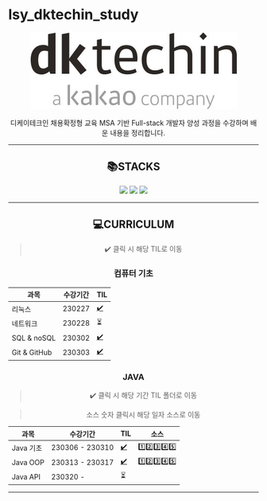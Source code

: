 # lsy_dktechin_study
<div align="center">

![dk 로고](./TIL/image/2023-03-21-12-28-07.png)

디케이테크인 채용확정형 교육 MSA 기반 Full-stack 개발자 양성 과정을 수강하며 배운 내용을 정리합니다.


---

## :books:STACKS
<img src="https://img.shields.io/badge/java-007396?style=for-the-badge&logo=java&logoColor=white"> <img src="https://img.shields.io/badge/linux-FCC624?style=for-the-badge&logo=linux&logoColor=white"> <img src="https://img.shields.io/badge/github-181717?style=for-the-badge&logo=github&logoColor=white"> <!-- <img src="https://img.shields.io/badge/mysql-4479A1?style=for-the-badge&logo=mysql&logoColor=white"> <img src="https://img.shields.io/badge/html5-E34F26?style=for-the-badge&logo=html5&logoColor=white">
<img src="https://img.shields.io/badge/css-1572B6?style=for-the-badge&logo=css3&logoColor=white">
<img src="https://img.shields.io/badge/javascript-F7DF1E?style=for-the-badge&logo=javascript&logoColor=black">
<img src="https://img.shields.io/badge/spring-6DB33F?style=for-the-badge&logo=spring&logoColor=white">
<img src="https://img.shields.io/badge/springboot-6DB33F?style=for-the-badge&logo=springboot&logoColor=white">
<img src="https://img.shields.io/badge/vue.js-4FC08D?style=for-the-badge&logo=vue.js&logoColor=white">
<img src="https://img.shields.io/badge/node.js-339933?style=for-the-badge&logo=Node.js&logoColor=white">
<img src="https://img.shields.io/badge/Docker-2496ED?style=for-the-badge&logo=Docker&logoColor=white">
<img src="https://img.shields.io/badge/Kubernetes-326CE5?style=for-the-badge&logo=Kubernetes&logoColor=white"> -->

---

## :computer:CURRICULUM
> :heavy_check_mark: 클릭 시 해당 TIL로 이동
  ### 컴퓨터 기초

| 과목           | 수강기간   | TIL |
| ------------ | ------ | --- |
| 리눅스          | 230227 | [:heavy_check_mark:](/TIL/01.%20컴퓨터%20기초/230227_Linux.md)     |
| 네트워크         | 230228 | :hourglass_flowing_sand:     |
| SQL & noSQL  | 230302 | [:heavy_check_mark:](/TIL/01.%20컴퓨터%20기초/230302_SQL&NoSQL.md)    |
| Git & GitHub | 230303 | [:heavy_check_mark:](/TIL/01.%20컴퓨터%20기초/230303_Git&GitHub.md)
### JAVA
> :heavy_check_mark: 클릭 시 해당 기간 TIL 폴더로 이동

> 소스 숫자 클릭시 해당 일자 소스로 이동

| 과목       | 수강기간            | TIL | 소스 | 
| -------- | --------------- | --- | ---- |
| Java 기초  | 230306 - 230310 | [:heavy_check_mark:](/TIL/02.%20Java%20기초/)    | [:one:](/eclipse-workspace/javaedu/src/day1/)[:two:](/eclipse-workspace/javaedu/src/day2/)[:three:](/eclipse-workspace/javaedu/src/day3/)[:four:](/eclipse-workspace/javaedu/src/day4/)[:five:](/eclipse-workspace/javaedu/src/day5/)
| Java OOP | 230313 - 230317 | [:heavy_check_mark:](/TIL/03.%20Java%20OOP/)     | [:one:](/eclipse-workspace/javaedu/src/day6/)[:two:](/eclipse-workspace/javaedu/src/day7/)[:three:](/eclipse-workspace/javaedu/src/day8/)[:four:](/eclipse-workspace/javaedu/src/day9/)[:five:](/eclipse-workspace/javaedu/src/day10/)
| Java API | 230320 -        | :hourglass_flowing_sand:
<!-- - DB와 SQL
- JDBC
- Web Client - HTML5, CSS3, JavaScript(AJAX)
- MVC 기반의 Servlet&JSP
---------------- 게시판 구현 실습
- Spring FW(DI, MVC, Rest, JdbcTemplate)
------------------------------ 1차 미니 프로젝트
- JPA
- Spring Boot (AOP, Security, Data JPA)
- Vue.js & Node.js
------------------------------ 2차 미니 프로젝트
Docker 를 활용한 컨테이너 기반 웹 애플리케이션 구현(MSA)
클라우드 기반 운영 환경 - 쿠버네티스, CICD
------------------------------ 최종 프로젝트 -->

---
</div>